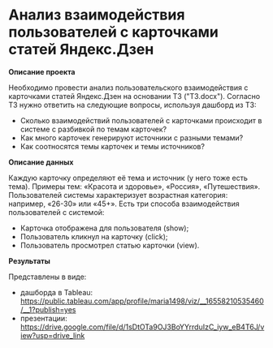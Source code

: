 # Анализ взаимодействия пользователей с карточками статей Яндекс.Дзен

**Описание проекта**

Необходимо провести анализ пользовательского взаимодействия с карточками статей Яндекс.Дзен на основании ТЗ ("ТЗ.docx").
Согласно ТЗ нужно ответить на следующие вопросы, используя дашборд из ТЗ:
- Сколько взаимодействий пользователей с карточками происходит в системе с разбивкой по темам карточек?
- Как много карточек генерируют источники с разными темами?
- Как соотносятся темы карточек и темы источников?

**Описание данных**

Каждую карточку определяют её тема и источник (у него тоже есть тема). Примеры тем: «Красота и здоровье», «Россия», «Путешествия».
Пользователей системы характеризует возрастная категория: например, «26-30» или «45+».
Есть три способа взаимодействия пользователей с системой:
- Карточка отображена для пользователя (show);
- Пользователь кликнул на карточку (click);
- Пользователь просмотрел статью карточки (view).

**Результаты**

Представлены в виде:
- дашборда в Tableau: https://public.tableau.com/app/profile/maria1498/viz/__16558210535460/__1?publish=yes
- презентации:
https://drive.google.com/file/d/1sDtOTa9OJ3BoYYrrduIzC_iyw_eB4T6J/view?usp=drive_link

